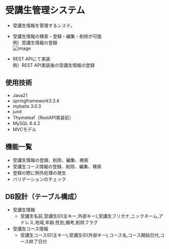 # 受講生管理システム
 - 受講生情報を管理するシステ。<br >
 - 受講生情報の検索・登録・編集・削除が可能 <br >
 例）受講生情報の登録<br >
 ![image](https://github.com/user-attachments/assets/1426ef1b-2b1f-4548-bd9a-39a9af356107)<br >

 - REST APIにて実装 <br >
例）REST API実装後の受講生情報の登録<br >


## 使用技術
- Java21
- springframework3.3.4
- mybatis 3.0.3
- junit
- Thymeleaf（RestAPI実装前）
- MySQL 8.4.2
- MVCモデル

## 機能一覧
- 受講生情報の登録、削除、編集、検索
- 受講生コース情報の登録、削除、編集、検索
- 登録の際に例外処理の発生
- バリデーションのチェック

## DB設計（テーブル構成）
- 受講生情報
  - 受講生名前,受講生ID(主キー,外部キー),受講生フリガナ,ニックネーム,アドレス,地域,年齢,性別,備考,削除フラグ
- 受講生コース情報
  - 受講生コースID(主キー),受講生ID(外部キー),コース名,コース開始日付,コース終了日付


    
